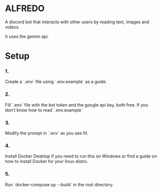 # ALFREDO

A discord bot that interacts with other users by reading text, images and videos.

It uses the gemini api.

# Setup

<h3>1.</h3>  Create a `.env` file using `.env.example` as a guide.

<h3>2.</h3>  Fill `.env` file with the bot token and the google api key, both free. If you don't know how to read `.env.example`

<h3>3.</h3> Modify the prompt in `.env` as you see fit.

<h3>4.</h3>  Install Docker Desktop if you need to run this on Windows or find a guide on how to install Docker for your linux distro.

<h3>5.</h3>  Run `docker-compose up --build` in the root directory.

